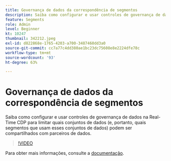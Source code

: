 ```yaml
---
title: Governança de dados da correspondência de segmentos
description: Saiba como configurar e usar controles de governança de dados no Real-Time CDP para limitar quais conjuntos de dados (e, portanto, quais segmentos usam esses conjuntos de dados... (As descrições devem ter entre 60 e 160 caracteres)
feature: Segments
role: Admin
level: Beginner
kt: 10247
thumbnail: 342212.jpeg
exl-id: d822868e-1765-4203-a700-3487460dd3a0
source-git-commit: cc7a77c4dd380ae1bc23dc75608e8e2224dfe78c
workflow-type: tm+mt
source-wordcount: '93'
ht-degree: 63%

---
```


# Governança de dados da correspondência de segmentos

Saiba como configurar e usar controles de governança de dados na Real-Time CDP para limitar quais conjuntos de dados (e, portanto, quais segmentos que usam esses conjuntos de dados) podem ser compartilhados com parceiros de dados.

>[!VIDEO](https://video.tv.adobe.com/v/342212/?quality=12&learn=on)

Para obter mais informações, consulte a [documentação](https://experienceleague.adobe.com/docs/experience-platform/segmentation/ui/segment-match/overview.html?lang=pt-BR).
